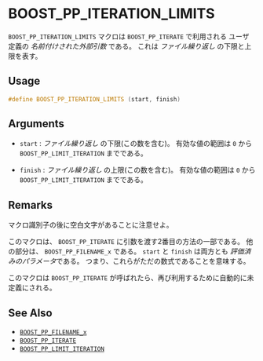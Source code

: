 # BOOST_PP_ITERATION_LIMITS

`BOOST_PP_ITERATION_LIMITS` マクロは `BOOST_PP_ITERATE` で利用される ユーザ定義の *名前付けされた外部引数* である。
これは *ファイル繰り返し* の下限と上限を表す。

## Usage

```cpp
#define BOOST_PP_ITERATION_LIMITS (start, finish)
```

## Arguments

- `start` :
	*ファイル繰り返し* の下限(この数を含む)。
	有効な値の範囲は `0` から `BOOST_PP_LIMIT_ITERATION` までである。

- `finish` :
	*ファイル繰り返し* の上限(この数を含む)。
	有効な値の範囲は `0` から `BOOST_PP_LIMIT_ITERATION` までである。

## Remarks

マクロ識別子の後に空白文字があることに注意せよ。

このマクロは、 `BOOST_PP_ITERATE` に引数を渡す2番目の方法の一部である。
他の部分は、 `BOOST_PP_FILENAME_x` である。
`start` と `finish` は両方とも *評価済みのパラメータ*である。
つまり、これらがただの数式であることを意味する。

このマクロは `BOOST_PP_ITERATE` が呼ばれたら、再び利用するために自動的に未定義にされる。

## See Also

- [`BOOST_PP_FILENAME_x`](filename_x.md)
- [`BOOST_PP_ITERATE`](iterate.md)
- [`BOOST_PP_LIMIT_ITERATION`](limit_iteration.md)

